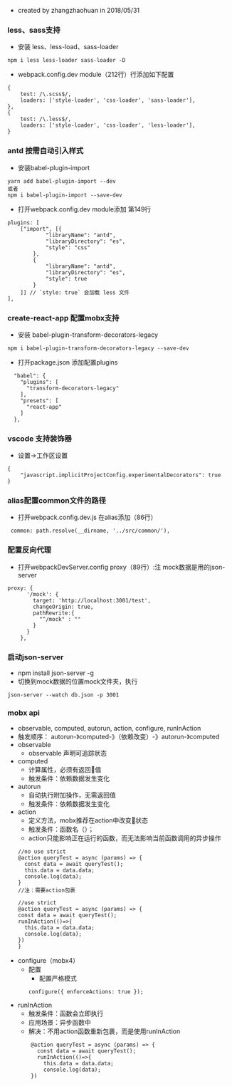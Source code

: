 * created by zhangzhaohuan in 2018/05/31
### less、sass支持
  * 安装 less、less-load、sass-loader
  ```
  npm i less less-loader sass-loader -D
  ```
  * webpack.config.dev module（212行）行添加如下配置
```
{
	test: /\.scss$/,
	loaders: ['style-loader', 'css-loader', 'sass-loader'],
},
{
	test: /\.less$/,
	loaders: ['style-loader', 'css-loader', 'less-loader'],
}
```
### antd 按需自动引入样式
  * 安装babel-plugin-import
  ```
  yarn add babel-plugin-import --dev   
  或者
  npm i babel-plugin-import --save-dev
  ```
  * 打开webpack.config.dev module添加 第149行
```
plugins: [
	["import", [{
			"libraryName": "antd",
			"libraryDirectory": "es",
			"style": "css"
		},
		{
			"libraryName": "antd",
			"libraryDirectory": "es",
			"style": true
		}
	]] // `style: true` 会加载 less 文件
],
```
### create-react-app 配置mobx支持
  * 安装 babel-plugin-transform-decorators-legacy
```
npm i babel-plugin-transform-decorators-legacy --save-dev
```
  * 打开package.json 添加配置plugins
```
  "babel": {
    "plugins": [
      "transform-decorators-legacy"
    ],
    "presets": [
      "react-app"
    ]
  },
```
### vscode 支持装饰器
  * 设置->工作区设置
```
{
    "javascript.implicitProjectConfig.experimentalDecorators": true
}
```
### alias配置common文件的路径
  * 打开webpack.config.dev.js 在alias添加（86行）
  ```
   common: path.resolve(__dirname, '../src/common/'),
  ```
### 配置反向代理
  * 打开webpackDevServer.config proxy（89行）:注 mock数据是用的json-server
```
proxy: {
      '/mock': {
        target: 'http://localhost:3001/test',
        changeOrigin: true,
        pathRewrite:{
          "^/mock" : ""
        }
      }
    },
```
### 启动json-server
  * npm install json-server -g
  * 切换到mock数据的位置mock文件夹，执行
  ```
  json-server --watch db.json -p 3001
  ```
### mobx api
  * observable, computed, autorun, action, configure, runInAction
  * 触发顺序：
    autorun-》computed-》（依赖改变）-》autorun-》computed
  * observable
    * observable 声明可追踪状态
  * computed
    * 计算属性，必须有返回值
    * 触发条件：依赖数据发生变化
  * autorun
    * 自动执行附加操作，无需返回值
    * 触发条件：依赖数据发生变化
  * action
    * 定义方法，mobx推荐在action中改变状态
    * 触发条件：函数名（）；
    * action只能影响正在运行的函数，而无法影响当前函数调用的异步操作
    ```
    //no use strict
    @action queryTest = async (params) => {
      const data = await queryTest();
      this.data = data.data;
      console.log(data);
    }
    //注：需要action包裹

    //use strict
    @action queryTest = async (params) => {
    const data = await queryTest();
    runInAction(()=>{
      this.data = data.data;
      console.log(data);
    })
    }
    ```
  * configure（mobx4）
    * 配置
      * 配置严格模式
      ```
      configure({ enforceActions: true });
      ```
  * runInAction
    * 触发条件：函数会立即执行
    * 应用场景：异步函数中
    * 解决：不用action函数重新包裹，而是使用runInAction
    ```
        @action queryTest = async (params) => {
          const data = await queryTest();
          runInAction(()=>{
            this.data = data.data;
            console.log(data);
        })
    ```